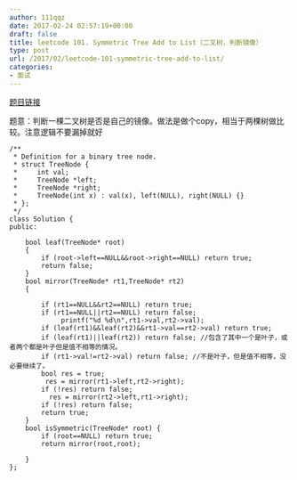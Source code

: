 ```yaml
---
author: 111qqz
date: 2017-02-24 02:57:19+00:00
draft: false
title: leetcode 101. Symmetric Tree Add to List（二叉树，判断镜像）
type: post
url: /2017/02/leetcode-101-symmetric-tree-add-to-list/
categories:
- 面试
---
```


[题目链接](https://leetcode.com/problems/symmetric-tree/?tab=Description)

题意：判断一棵二叉树是否是自己的镜像。做法是做个copy，相当于两棵树做比较。注意逻辑不要漏掉就好


    
    /**
     * Definition for a binary tree node.
     * struct TreeNode {
     *     int val;
     *     TreeNode *left;
     *     TreeNode *right;
     *     TreeNode(int x) : val(x), left(NULL), right(NULL) {}
     * };
     */
    class Solution {
    public:
        
        bool leaf(TreeNode* root)
        {
            if (root->left==NULL&&root->right==NULL) return true;
            return false;
        }   
        bool mirror(TreeNode* rt1,TreeNode* rt2)
        {
        
            if (rt1==NULL&&rt2==NULL) return true;
            if (rt1==NULL||rt2==NULL) return false;
                 printf("%d %d\n",rt1->val,rt2->val);
            if (leaf(rt1)&&leaf(rt2)&&rt1->val==rt2->val) return true;
            if (leaf(rt1)||leaf(rt2)) return false; //包含了其中一个是叶子，或者两个都是叶子但是值不相等的情况。
            if (rt1->val!=rt2->val) return false; //不是叶子，但是值不相等，没必要继续了。
            bool res = true;        
             res = mirror(rt1->left,rt2->right);
            if (!res) return false;
              res = mirror(rt2->left,rt1->right);
            if (!res) return false;
            return true;
        }
        bool isSymmetric(TreeNode* root) {
            if (root==NULL) return true;
            return mirror(root,root);
            
        }
    };






